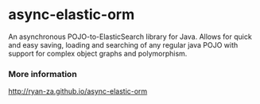async-elastic-orm
=================

An asynchronous POJO-to-ElasticSearch library for Java. Allows for quick and easy saving, loading and searching of any regular java POJO with support for complex object graphs and polymorphism.

### More information

http://ryan-za.github.io/async-elastic-orm
